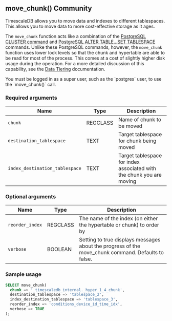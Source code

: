 ## move_chunk() <tag type="community">Community</tag>
TimescaleDB allows you to move data and indexes to different tablespaces. This
allows you to move data to more cost-effective storage as it ages.

The `move_chunk` function acts like a combination of the
[PostgreSQL CLUSTER command][postgres-cluster] and
[PostgreSQL ALTER TABLE...SET TABLESPACE][postgres-altertable] commands. Unlike
these PostgreSQL commands, however, the `move_chunk` function uses lower lock
levels so that the chunk and hypertable are able to be read for most of the
process. This comes at a cost of slightly higher disk usage during the
operation. For a more detailed discussion of this capability, see the
[Data Tiering][using-data-tiering] documentation.

<highlight type="note">
You must be logged in as a super user, such as the `postgres` user,
to use the `move_chunk()` call.
</highlight>

### Required arguments

|Name|Type|Description|
|-|-|-|
|`chunk`|REGCLASS|Name of chunk to be moved|
|`destination_tablespace`|TEXT|Target tablespace for chunk being moved|
|`index_destination_tablespace`|TEXT|Target tablespace for index associated with the chunk you are moving|

### Optional arguments

|Name|Type|Description|
|-|-|-|
|`reorder_index`|REGCLASS|The name of the index (on either the hypertable or chunk) to order by|
|`verbose`|BOOLEAN|Setting to true displays messages about the progress of the move_chunk command. Defaults to false.|


### Sample usage

``` sql
SELECT move_chunk(
  chunk => '_timescaledb_internal._hyper_1_4_chunk',
  destination_tablespace => 'tablespace_2',
  index_destination_tablespace => 'tablespace_3',
  reorder_index => 'conditions_device_id_time_idx',
  verbose => TRUE
);
```

[postgres-cluster]: https://www.postgresql.org/docs/current/sql-cluster.html
[postgres-altertable]: https://www.postgresql.org/docs/13/sql-altertable.html
[using-data-tiering]: /timescaledb/:currentVersion:/how-to-guides/data-tiering/
